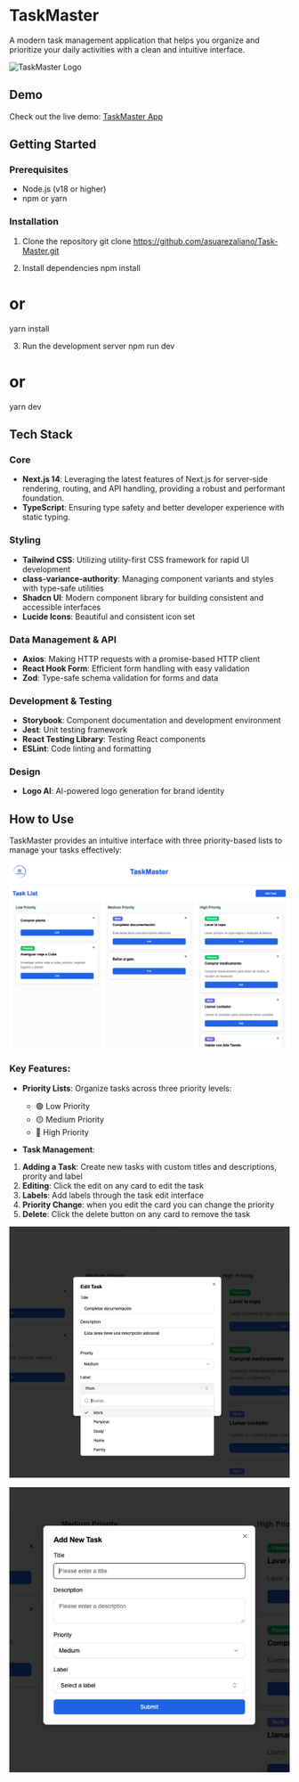 # TaskMaster

A modern task management application that helps you organize and prioritize your daily activities with a clean and intuitive interface.

![TaskMaster Logo](/public/public/logo.png)

## Demo

Check out the live demo: [TaskMaster App](https://task-master-aaaaaaa.vercel.app/)

## Getting Started

### Prerequisites

- Node.js (v18 or higher)
- npm or yarn

### Installation

1. Clone the repository
   git clone https://github.com/asuarezaliano/Task-Master.git

2. Install dependencies
   npm install

# or

yarn install

3. Run the development server
   npm run dev

# or

yarn dev

## Tech Stack

### Core

- **Next.js 14**: Leveraging the latest features of Next.js for server-side rendering, routing, and API handling, providing a robust and performant foundation.
- **TypeScript**: Ensuring type safety and better developer experience with static typing.

### Styling

- **Tailwind CSS**: Utilizing utility-first CSS framework for rapid UI development
- **class-variance-authority**: Managing component variants and styles with type-safe utilities
- **Shadcn UI**: Modern component library for building consistent and accessible interfaces
- **Lucide Icons**: Beautiful and consistent icon set

### Data Management & API

- **Axios**: Making HTTP requests with a promise-based HTTP client
- **React Hook Form**: Efficient form handling with easy validation
- **Zod**: Type-safe schema validation for forms and data

### Development & Testing

- **Storybook**: Component documentation and development environment
- **Jest**: Unit testing framework
- **React Testing Library**: Testing React components
- **ESLint**: Code linting and formatting

### Design

- **Logo AI**: AI-powered logo generation for brand identity

## How to Use

TaskMaster provides an intuitive interface with three priority-based lists to manage your tasks effectively:

![TaskMaster Interface](/public/demo/demo3.png)

### Key Features:

- **Priority Lists**: Organize tasks across three priority levels:

  - 🟢 Low Priority
  - 🟡 Medium Priority
  - 🔴 High Priority

- **Task Management**:

1. **Adding a Task**: Create new tasks with custom titles and descriptions, prority and label
2. **Editing**: Click the edit on any card to edit the task
3. **Labels**: Add labels through the task edit interface
4. **Priority Change**: when you edit the card you can change the priority
5. **Delete**: Click the delete button on any card to remove the task

![TaskMaster Interface](/public/demo/demo1.png)

![TaskMaster Interface](/public/demo/demo2.png)
